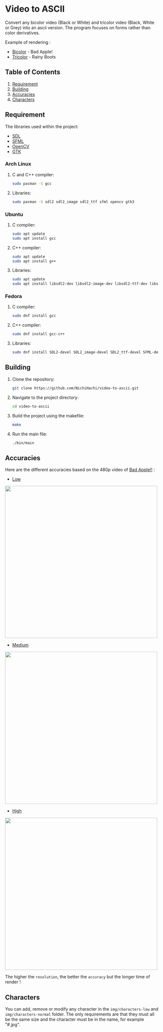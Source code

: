 # Video to ASCII

Convert any bicolor video (Black or White) and tricolor video (Black, White or Grey) into an ascii version. The program focuses on forms rather than color derivatives.

Example of rendering : 
* [Bicolor](https://youtu.be/N1hLC0iY8EU) - Bad Apple! 
* [Tricolor](https://youtu.be/Pw8RY91ikfQ) - Rainy Boots

## Table of Contents
1. [Requirement](#requirement)
2. [Building](#building)
3. [Accuracies](#accuracies)
4. [Characters](#characters)

## Requirement

The libraries used within the project:
* [SDL](https://www.libsdl.org/)
* [SFML](https://www.sfml-dev.org/index-fr.php)
* [OpenCV](https://opencv.org/)
* [GTK](https://www.gtk.org/)

### Arch Linux

1. C and C++ compiler:

    ```bash
    sudo pacman -S gcc
    ```

2. Libraries:

    ```bash
    sudo pacman -S sdl2 sdl2_image sdl2_ttf sfml opencv gtk3
    ```

### Ubuntu
1. C compiler:

    ```bash
    sudo apt update
    sudo apt install gcc
    ```

2. C++ compiler:

    ```bash
    sudo apt update
    sudo apt install g++
    ```

3. Libraries:

    ```bash
    sudo apt update
    sudo apt install libsdl2-dev libsdl2-image-dev libsdl2-ttf-dev libsfml-dev libopencv-dev libgtk-3-dev
    ```

### Fedora
1. C compiler:

    ```bash
    sudo dnf install gcc
    ```

2. C++ compiler:

    ```bash
    sudo dnf install gcc-c++
    ```

3. Libraries:

    ```bash
    sudo dnf install SDL2-devel SDL2_image-devel SDL2_ttf-devel SFML-devel opencv-devel gtk3-devel
    ```

## Building

1. Clone the repository:

    ```bash
    git clone https://github.com/NichiHachi/video-to-ascii.git
    ```

2. Navigate to the project directory:
    
    ```bash
    cd video-to-ascii
    ```

3. Build the project using the makefile:
    
    ```bash
    make
    ```

4. Run the main file:

    ```bash
    ./bin/main
    ```

## Accuracies
Here are the different accuracies based on the 480p video of [Bad Apple!!](https://www.youtube.com/watch?v=FtutLA63Cp8) :

* [Low](https://youtu.be/px1mTmlXyWU)

<img src="https://media.giphy.com/media/v1.Y2lkPTc5MGI3NjExMGY4MDFmMmE5YTU0YTRmMWQzMzZiZTAzZDc3YmJlNDI1OTRiYmY4MCZlcD12MV9pbnRlcm5hbF9naWZzX2dpZklkJmN0PWc/ZJ81AJbf8SNegHAKYo/giphy.gif" width="500">


* [Medium](https://youtu.be/mk-Kwmvk6a8)

<img src="https://media.giphy.com/media/v1.Y2lkPTc5MGI3NjExMzM4MzRmMDBmODUwYTEyMDQ0MjQ5ODI1ODJkNGE0ZmZlNmY0ZmI1NCZlcD12MV9pbnRlcm5hbF9naWZzX2dpZklkJmN0PWc/mnQzCKtraobASHM8bV/giphy.gif" width="500">

* [High](https://youtu.be/IS_-AjZfMB8)

<img src="https://media.giphy.com/media/v1.Y2lkPTc5MGI3NjExZjhlY2JmYWM1Y2JhZWNlYWNiYjc1ZWQwYjg1ZmNlNjIwNzA1MGU4NSZlcD12MV9pbnRlcm5hbF9naWZzX2dpZklkJmN0PWc/t8ZAjityghzlZ4nbUL/giphy.gif"
width="500">

The higher the ```resolution```, the better the ```accuracy``` but the longer time of render !

## Characters
You can add, remove or modify any character in the ```img/characters-low``` and ```img/characters-normal``` folder. The only requirements are that they must all be the same size and the character must be in the name, for example "#.jpg".